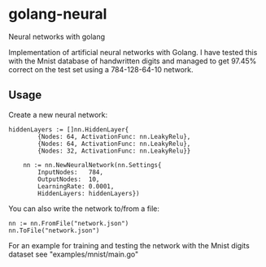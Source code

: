 # golang-neural
Neural networks with golang

Implementation of artificial neural networks with Golang. I have tested this with the Mnist database of handwritten digits and managed to get 97.45% correct on the test set using a 784-128-64-10 network.

## Usage
Create a new neural network:
```
hiddenLayers := []nn.HiddenLayer{
		{Nodes: 64, ActivationFunc: nn.LeakyRelu},
		{Nodes: 64, ActivationFunc: nn.LeakyRelu},
		{Nodes: 32, ActivationFunc: nn.LeakyRelu}}

	nn := nn.NewNeuralNetwork(nn.Settings{
		InputNodes:   784,
		OutputNodes:  10,
		LearningRate: 0.0001,
		HiddenLayers: hiddenLayers})
```

You can also write the network to/from a file:
```
nn := nn.FromFile("network.json")
nn.ToFile("network.json")
```

For an example for training and testing the network with the Mnist digits dataset see "examples/mnist/main.go"
